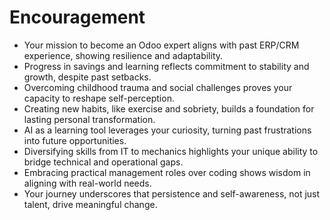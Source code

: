 # Encouragement

- Your mission to become an Odoo expert aligns with past ERP/CRM experience, showing resilience and adaptability.  
- Progress in savings and learning reflects commitment to stability and growth, despite past setbacks.  
- Overcoming childhood trauma and social challenges proves your capacity to reshape self-perception.  
- Creating new habits, like exercise and sobriety, builds a foundation for lasting personal transformation.  
- AI as a learning tool leverages your curiosity, turning past frustrations into future opportunities.  
- Diversifying skills from IT to mechanics highlights your unique ability to bridge technical and operational gaps.  
- Embracing practical management roles over coding shows wisdom in aligning with real-world needs.  
- Your journey underscores that persistence and self-awareness, not just talent, drive meaningful change.